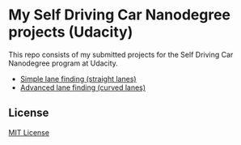 # My Self Driving Car Nanodegree projects (Udacity)

This repo consists of my submitted projects for the Self Driving Car Nanodegree program at Udacity.

- [Simple lane finding (straight lanes)](https://github.com/josh31416/self-driving-car-nanodegree-at-udacity/blob/master/simple-lane-detection/P1.ipynb)
- [Advanced lane finding (curved lanes)](https://github.com/josh31416/self-driving-car-nanodegree-at-udacity/blob/master/advanced-lane-detection/writeup.md)

## License

[MIT License](https://github.com/josh31416/self-driving-car-nanodegree-at-udacity/blob/master/LICENSE)
